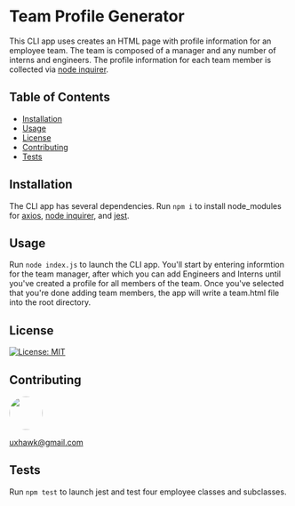# Team Profile Generator

This CLI app uses creates an HTML page with profile information for an employee team. The team is composed of a manager and any number of interns and engineers. The profile information for each team member is collected via [node inquirer](https://www.npmjs.com/package/inquirer).

## Table of Contents
* [Installation](#installation)
* [Usage](#usage)
* [License](#license)
* [Contributing](#contributing)
* [Tests](#tests)

## Installation

The CLI app has several dependencies. Run
`npm i` 
to install node_modules for [axios](https://www.npmjs.com/package/axios), [node inquirer](https://www.npmjs.com/package/inquirer), and [jest](https://www.npmjs.com/package/jest).

## Usage

Run 
`node index.js` 
to launch the CLI app. You'll start by entering informtion for the team manager, after which you can add Engineers and Interns until you've created a profile for all members of the team. Once you've selected that you're done adding team members, the app will write a team.html file into the root directory.

## License
[![License: MIT](https://img.shields.io/badge/License-MIT-yellow.svg)](https://opensource.org/licenses/MIT)

## Contributing
[<img src="https://avatars.githubusercontent.com/u/16821657?" width="60px" style="border-radius:30px">](https://github.com/uxhawk)

uxhawk@gmail.com

## Tests

Run
`npm test`
to launch jest and test four employee classes and subclasses.
